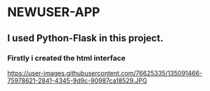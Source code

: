 # NEWUSER-APP

## I used Python-Flask in this project.

### Firstly i created the html interface
https://user-images.githubusercontent.com/76625335/135091466-75978621-2841-4345-9d9c-90987ca18529.JPG
